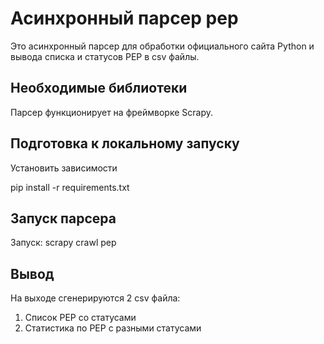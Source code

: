 #  Асинхронный парсер pep

Это асинхронный парсер для обработки официального сайта Python и вывода списка и статусов PEP в csv файлы.

## Необходимые библиотеки

Парсер функционирует на фреймворке Scrapy.

## Подготовка к локальному запуску

Установить зависимости

pip install -r requirements.txt

## Запуск парсера

Запуск: scrapy crawl pep

## Вывод

На выходе сгенерируются 2 csv файла:

1) Список PEP со статусами
2) Статистика по PEP с разными статусами
